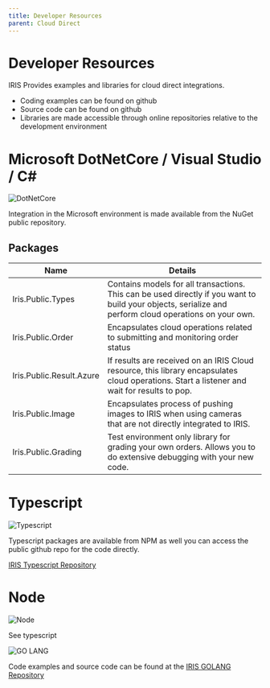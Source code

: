 ```yaml
---
title: Developer Resources
parent: Cloud Direct 
---
```


# Developer Resources
IRIS Provides examples and libraries for cloud direct integrations.  

- Coding examples can be found on github
- Source code can be found on github
- Libraries are made accessible through online repositories relative to the development environment



# Microsoft DotNetCore / Visual Studio / C#
![DotNetCore](https://th.bing.com/th?id=OIP.VlJPKdlorSicfUuvU079GwHaHD&w=256&h=244&c=8&rs=1&qlt=90&o=6&pid=3.1&rm=2) 

Integration in the Microsoft environment is made available from the NuGet public repository.

## Packages

| Name | Details
| -- | -- |
| Iris.Public.Types | Contains models for all transactions.  This can be used directly if you want to build your objects, serialize and perform cloud operations on your own.
| Iris.Public.Order | Encapsulates cloud operations related to submitting and monitoring order status
| Iris.Public.Result.Azure | If results are received on an IRIS Cloud resource, this library encapsulates cloud operations. Start a listener and wait for results to pop.
| Iris.Public.Image | Encapsulates process of pushing images to IRIS when using cameras that are not directly integrated to IRIS. 
| Iris.Public.Grading | Test environment only library for grading your own orders.  Allows you to do extensive debugging with your new code. 


# Typescript 
![Typescript](https://th.bing.com/th?q=TypeScript+Logo.svg&w=120&h=120&c=1&rs=1&qlt=90&cb=1&pid=InlineBlock&mkt=en-US&cc=US&setlang=en&adlt=moderate&t=1&mw=247)

Typescript packages are available from NPM as well you can access the public github repo for the code directly. 

<a href="https://github.com/Intelligent-Retinal-Imaging-Systems/ts-service-bus">IRIS Typescript Repository</a>

# Node
![Node](https://th.bing.com/th/id/OIP.2uFooAQy1Qm5AJve8A7cuwHaIO?w=148&h=180&c=7&r=0&o=5&pid=1.7)

See typescript


![GO LANG](https://go.dev/images/go-logo-white.svg) 

Code examples and source code can be found at the <a href="https://github.com/Intelligent-Retinal-Imaging-Systems/iris-cloud-direct-go">IRIS GOLANG Repository</a>